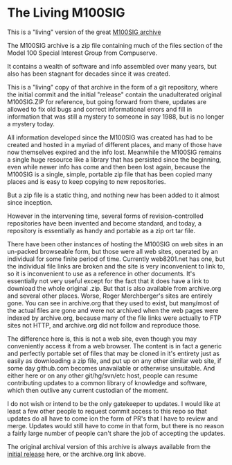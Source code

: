 # The Living M100SIG

This is a "living" version of the great [M100SIG archive](https://archive.org/details/M100SIG)  

The M100SIG archive is a zip file containing much of the files section of the Model 100 Special Interest Group from Compuserve.

It contains a wealth of software and info assembled over many years, but also has been stagnant for decades since it was created.

This is a "living" copy of that archive in the form of a git repository, where the initial commit and the initial "release" contain the unadulterated original M100SIG.ZIP for reference, but going forward from there, updates are allowed to fix old bugs and correct informational errors and fill in information that was still a mystery to someone in say 1988, but is no longer a mystery today.

All information developed since the M100SIG was created has had to be created and hosted in a myriad of different places, and many of those have now themselves expired and the info lost. Meanwhile the M100SIG remains a single huge resource like a library that has persisted since the beginning, even while newer info has come and then been lost again, because the M100SIG is a single, simple, portable zip file that has been copied many places and is easy to keep copying to new repositories.

But a zip file is a static thing, and nothing new has been added to it almost since inception.

However in the intervening time, several forms of revision-controlled repositories have been invented and become standard, and today, a repository is essentially as handy and portable as a zip ort tar file.

There have been other instances of hosting the M100SIG on web sites in an un-packed browseable form, but those were all web sites, operated by an individual for some finite period of time. Currently web8201.net has one, but the individual file links are broken and the site is very inconvenient to link to, so it is inconvenient to use as a reference in other documents. It's essentially not very useful except for the fact that it does have a link to download the whole original .zip. But that is also available from archive.org and several other places. Worse, Roger Merchberger's sites are entirely gone. You can see in archive.org that they used to exist, but many/most of the actual files are gone and were not archived when the web pages were indexed by archive.org, because many of the file links were actually to FTP sites not HTTP, and archive.org did not follow and reproduce those.

The difference here is, this is not a web site, even though you may conveniently access it from a web browser. The content is in fact a generic and perfectly portable set of files that may be cloned in it's entirety just as easily as downloading a zip file, and put up on any other similar web site, if some day github.com becomes unavailable or otherwise unsuitable. And either here or on any other git/hg/svn/etc host, people can resume contributing updates to a common library of knowledge and software, which then outlive any current custodian of the moment.

I do not wish or intend to be the only gatekeeper to updates. I would like at least a few other people to request commit access to this repo so that updates do all have to come ion the form of PR's that I have to review and merge. Updates would still have to come in that form, but there is no reason a fairly large number of people can't share the job of accepting the updates.

The original archival version of this archive is always available from the [initial release](../../releases/tag/v0) here, or the archive.org link above.
